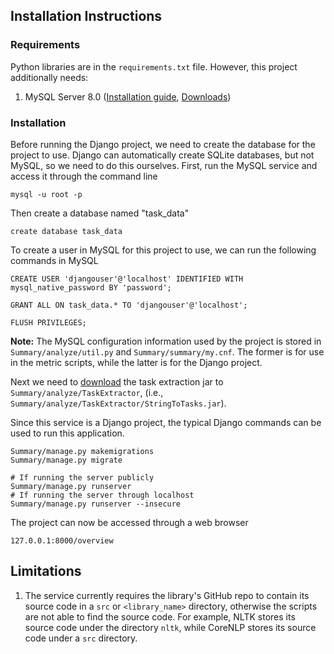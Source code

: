 ## Installation Instructions
### Requirements
Python libraries are in the `requirements.txt` file. However, this project additionally needs:
1. MySQL Server 8.0 ([Installation guide](https://dev.mysql.com/doc/mysql-installation-excerpt/8.0/en/), [Downloads](https://dev.mysql.com/downloads/mysql/))

### Installation
Before running the Django project, we need to create the database for the project to use. 
Django can automatically create SQLite databases, but not MySQL, so we need to do this ourselves.
First, run the MySQL service and access it through the command line
```
mysql -u root -p
```
Then create a database named "task_data"
```
create database task_data
```

To create a user in MySQL for this project to use, we can run the following commands in MySQL
```
CREATE USER 'djangouser'@'localhost' IDENTIFIED WITH mysql_native_password BY 'password';

GRANT ALL ON task_data.* TO 'djangouser'@'localhost';

FLUSH PRIVILEGES;
```
**Note:** The MySQL configuration information used by the project is stored in `Summary/analyze/util.py` and `Summary/summary/my.cnf`.
The former is for use in the metric scripts, while the latter is for the Django project.

Next we need to [download](https://drive.google.com/file/d/19gV3aDLz5e6Gmb7nn29BlsfVX0AbHZ41/view?usp=sharing) the task extraction jar to `Summary/analyze/TaskExtractor`, (i.e., `Summary/analyze/TaskExtractor/StringToTasks.jar`).

Since this service is a Django project, the typical Django commands can be used to run this application.
```
Summary/manage.py makemigrations
Summary/manage.py migrate

# If running the server publicly
Summary/manage.py runserver
# If running the server through localhost
Summary/manage.py runserver --insecure
```
The project can now be accessed through a web browser
```
127.0.0.1:8000/overview
```

## Limitations
1. The service currently requires the library's GitHub repo to contain its source code in a `src` or `<library_name>` directory, otherwise the scripts are not able to find the source code. For example, NLTK stores its source code under the directory `nltk`, while CoreNLP stores its source code under a `src` directory.